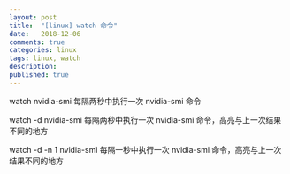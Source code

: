 ```yaml
---
layout: post
title:  "[linux] watch 命令"
date:   2018-12-06
comments: true
categories: linux
tags: linux, watch
description:
published: true
---
```


watch nvidia-smi 
每隔两秒中执行一次 nvidia-smi 命令

watch -d nvidia-smi 
每隔两秒中执行一次 nvidia-smi 命令，高亮与上一次结果不同的地方

watch -d -n 1 nvidia-smi 
每隔一秒中执行一次 nvidia-smi 命令，高亮与上一次结果不同的地方

